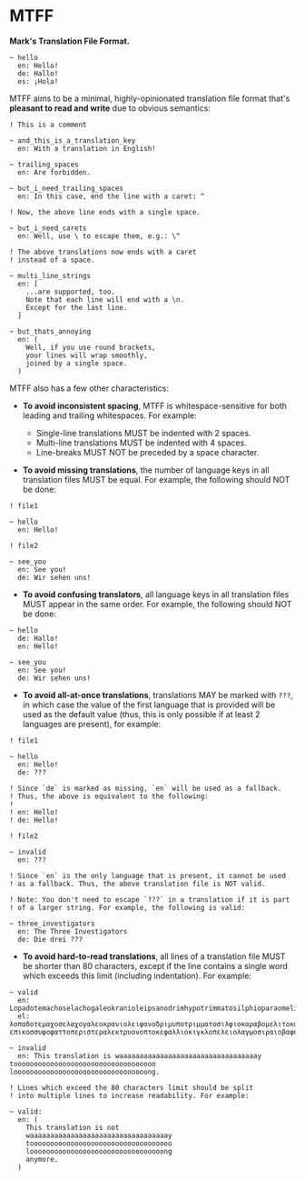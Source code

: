 # MTFF

**Mark's Translation File Format.**

```
~ hello
  en: Hello!
  de: Hallo!
  es: ¡Hola!
```

MTFF aims to be a minimal, highly-opinionated translation file format that's **pleasant to read and write** due to obvious semantics:

```
! This is a comment
```

```
~ and_this_is_a_translation_key
  en: With a translation in English!
```

```
~ trailing_spaces
  en: Are forbidden.
```

```
~ but_i_need_trailing_spaces
  en: In this case, end the line with a caret: ^

! Now, the above line ends with a single space.
```

```
~ but_i_need_carets
  en: Well, use \ to escape them, e.g.: \^

! The above translations now ends with a caret
! instead of a space.
```

```
~ multi_line_strings
  en: [
‎    ...are supported, too.
‎    Note that each line will end with a \n.
    Except for the last line.
‎  ]
```

```
~ but_thats_annoying
  en: (
    Well, if you use round brackets,
    your lines will wrap smoothly,
    joined by a single space.
  )
```

MTFF also has a few other characteristics:

- **To avoid inconsistent spacing**, MTFF is whitespace-sensitive for both leading and trailing whitespaces. For example:

  - Single-line translations MUST be indented with 2 spaces.
  - Multi-line translations MUST be indented with 4 spaces.
  - Line-breaks MUST NOT be preceded by a space character.

- **To avoid missing translations**, the number of language keys in all translation files MUST be equal. For example, the following should NOT be done:

```
! file1

~ hello
  en: Hello!
```

```
! file2

~ see_you
  en: See you!
  de: Wir sehen uns!
```

- **To avoid confusing translators**, all language keys in all translation files MUST appear in the same order. For example, the following should NOT be done:

```
~ hello
  de: Hallo!
  en: Hello!

~ see_you
  en: See you!
  de: Wir sehen uns!
```

- **To avoid all-at-once translations**, translations MAY be marked with `???`, in which case the value of the first language that is provided will be used as the default value (thus, this is only possible if at least 2 languages are present), for example:

```
! file1

~ hello
  en: Hello!
  de: ???

! Since `de` is marked as missing, `en` will be used as a fallback.
! Thus, the above is equivalent to the following:
!
! en: Hello!
! de: Hello!

! file2

~ invalid
  en: ???

! Since `en` is the only language that is present, it cannot be used
! as a fallback. Thus, the above translation file is NOT valid.

! Note: You don't need to escape `???` in a translation if it is part
! of a larger string. For example, the following is valid:

~ three_investigators
  en: The Three Investigators
  de: Die drei ???
```

- **To avoid hard-to-read translations**, all lines of a translation file MUST be shorter than 80 characters, except if the line contains a single word which exceeds this limit (including indentation). For example:

```
~ valid
  en: Lopadotemachoselachogaleokranioleipsanodrimhypotrimmatosilphioparaomelitokatakechymenokichlepikossyphophattoperisteralektryonoptekephalliokigklopeleiolagoiosiraiobaphetraganopterygo
  el: λοπαδοτεμαχοσελαχογαλεοκρανιολειψανοδριμυποτριμματοσιλφιοκαραβομελιτοκατακεχυμενοκιχλ­επικοσσυφοφαττοπεριστεραλεκτρυονοπτοκεφαλλιοκιγκλοπελειολαγῳοσιραιοβαφητραγανοπτερύγων

~ invalid
  en: This translation is waaaaaaaaaaaaaaaaaaaaaaaaaaaaaaaaaay tooooooooooooooooooooooooooooooooooo looooooooooooooooooooooooooooooooong.

! Lines which exceed the 80 characters limit should be split
! into multiple lines to increase readability. For example:

~ valid:
  en: (
    This translation is not
    waaaaaaaaaaaaaaaaaaaaaaaaaaaaaaaaaay
    tooooooooooooooooooooooooooooooooooo
    looooooooooooooooooooooooooooooooong
    anymore.
  )
```
